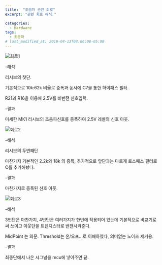 ```yaml
---
title:  "초음파 관련 회로"
excerpt: "관련 회로 해석."

categories:
  - Hardware
tags:
  - 초음파
# last_modified_at: 2019-04-13T08:06:00-05:00
---
```


![회로1](https://drive.google.com/uc?id=1x7rANlrlv-7BWPW4GIeHEDSLp98aQlKW)

-해석

리시브의 첫단.

기본적으로 10k:62k 비율로 증폭과 동시에 C7을 통한 하이패스 필터.

R21과 R16을 이용해 2.5V를 비반전 신호입력.

 

-결과

미세한 MK1 리시브의 초음파신호를 증폭하여 2.5V 레벨의 신호 아웃.


![회로2](https://drive.google.com/uc?id=12aN0fEMbsyGyqJflEPik2miugbKNLISN)

-해석

리시브의 두번째단

마찬가지 기본적인 2.2k와 18k 의 증폭, 추가적으로 앞단과는 다르게 로스패스 필터로 C를 추가해놨다.

 

-결과

마찬가지로 증폭된 신호 아웃.


![회로3](https://drive.google.com/uc?id=1OSyJJPbcaeZu_eEK3UmteNHH6hJ_DVMq)

-해석

3번단은 마찬가지, 4번단은 여러가지가 한번에 작용되어 있는데 기본적으로 비교기로써 쓰이고 아웃단을 트렌지스터로 반전시켜준다.

MidPoint 는 의문. Threshold는 온/오프...로 이해하였다, 의미없는 노이즈 제거용.

 

-결과

최종단에서 나온 시그널을 mcu에 넣어주면 끝.